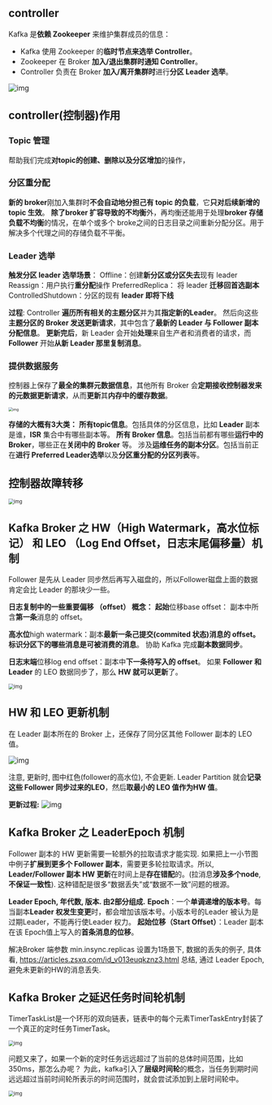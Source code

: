 ## controller

Kafka 是**依赖 Zookeeper** 来维护集群成员的信息：

- Kafka 使用 Zookeeper 的**临时节点来选举 Controller**。
- Zookeeper 在 Broker **加入/退出集群时通知 Controller**。
- Controller 负责在 Broker **加入/离开集群时**进行**分区 Leader 选举**。

![img](Fpcqi5eHznIK8hegkfEITIdkKW5y.png)

## controller(控制器)作用

### Topic 管理

帮助我们完成**对topic的创建、删除以及分区增加**的操作，

### 分区重分配

**新的 broker**刚加入集群时**不会自动地分担己有 topic 的负载**，它**只对后续新增的 topic 生效**。
**除了broker 扩容导致的不均衡**外，再均衡还能用于处理**broker 存储负载不均衡**的情况，在单个或多个 broke之间的日志目录之间重新分配分区。用于解决多个代理之间的存储负载不平衡。

### Leader 选举

**触发分区 leader 选举场景**：
Offline：创建**新分区或分区失去**现有 leader
Reassign：用户执行**重分配**操作
PreferredReplica： 将 leader **迁移回首选副本**
ControlledShutdown：分区的现有 **leader 即将下线**

**过程**:
Controller **遍历所有相关的主题分区**并为其**指定新的Leader**。
然后向这些**主题分区的 Broker 发送更新请求**，其中包含了**最新的 Leader 与 Follower 副本分配信息**。
**更新完后**，新 Leader 会开始**处理**来自生产者和消费者的请求，而 **Follower** 开始**从新 Leader 那里复制消息**。



### 提供数据服务

控制器上保存了**最全的集群元数据信息**，其他所有 Broker 会**定期接收控制器发来的元数据更新请求**，从而**更新**其**内存中的缓存数据**。

<img src="FpUuKifTeZJZschDRtsTxPiZaTU0.png" alt="img" style="zoom: 50%;" />

**存储的大概有3大类：**
**所有topic信息**。包括具体的分区信息，比如 **Leader** 副本是谁，**ISR** 集合中有哪些副本等。
**所有 Broker 信息**。包括当前都有哪些**运行中的 Broker**，哪些正在**关闭中的 Broker** 等。
涉及**运维任务的副本分区**。包括当前正在**进行 Preferred Leader选举**以及**分区重分配的分区列表**等。



## 控制器故障转移



<img src="FgblEWZ8DCELok9sItqOlJmQwPmJ.png" alt="img" style="zoom: 67%;" />



## Kafka Broker 之 HW（High Watermark，高水位标记） 和 LEO （Log End Offset，日志末尾偏移量）机制

Follower 是先从 Leader 同步然后再写入磁盘的，所以Follower磁盘上面的数据肯定会比 Leader 的那块少一些。

**日志复制中的一些重要偏移 （offset） 概念：**
**起始**位移base offset： 副本中所含**第一条**消息的 offset。

**高水位**high watermark：副本**最新一条己提交(commited 状态)**消息的 offset。
**标识**分区下的哪些消息是**可被消费的消息**。
协助 Kafka 完成**副本数据同步**。

**日志末端**位移log end offset：副本中**下一条待写入的 offset**。
如果 **Follower 和 Leader** 的 LEO 数据同步了，那么 **HW 就可以更新**了。

<img src="FkwNSu6KDTjTZ9YTzylSnTxG4t4j.png" alt="img" style="zoom:67%;" />

## HW 和 LEO 更新机制

在 Leader 副本所在的 Broker 上，还保存了同分区其他 Follower 副本的 LEO 值。

![img](FiOlPeuIi1PNgCYuY04NvsN0O1uk.png)

注意, 更新时, 图中红色(follower的高水位), 不会更新.
Leader Partition 就会**记录这些 Follower 同步过来的LEO**，然后**取最小的 LEO 值作为HW 值**。

**更新过程:**
![img](Fl-4x--93LT1GWaRLYdDt4XMx2je.png)



## Kafka Broker 之 LeaderEpoch 机制

Follower 副本的 HW 更新需要一轮额外的拉取请求才能实现. 
如果把上一小节图中例子**扩展到更多个 Follower 副本**，需要更多轮拉取请求。所以, **Leader/Follower 副本 HW 更新**在时间上是**存在错配**的。(拉消息**涉及多个node**, **不保证一致性**). 
这种错配是很多“数据丢失”或“数据不一致”问题的根源。

**Leader Epoch, 年代数, 版本. 由2部分组成.**
**Epoch**：一个**单调递增的版本号**。每当副本**Leader 权发生变更**时，都会增加该版本号。小版本号的Leader 被认为是过期Leader，不能再行使Leader 权力。
**起始位移（Start Offset）**：Leader 副本在该 Epoch值上写入的**首条消息的位移**。

解决Broker 端参数 min.insync.replicas 设置为1场景下, 数据的丢失的例子, 具体看, https://articles.zsxq.com/id_v013euqkznz3.html
总结, 通过 Leader Epoch, 避免未更新的HW的消息丢失.

## Kafka Broker 之延迟任务时间轮机制

TimerTaskList是一个环形的双向链表，链表中的每个元素TimerTaskEntry封装了一个真正的定时任务TimerTask。

<img src="Fj9MKyH7ml8l767dxMxfDNa6W7AE.png" alt="img" style="zoom: 67%;" />



问题又来了，如果一个新的定时任务远远超过了当前的总体时间范围，比如350ms，那怎么办呢？
为此，kafka引入了**层级时间轮**的概念，当任务到期时间远远超过当前时间轮所表示的时间范围时，就会尝试添加到上层时间轮中。

<img src="FuLuCpHPFXCKK9zjvy_EF6ZwE-I2.png" alt="img" style="zoom:67%;" />

